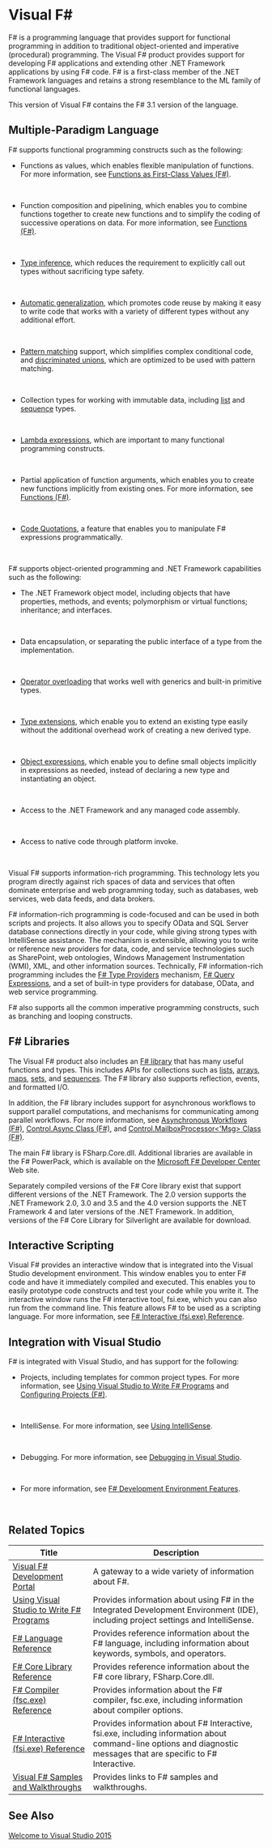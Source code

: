 # Visual F#

F# is a programming language that provides support for functional programming in addition to traditional object-oriented and imperative (procedural) programming. The Visual F# product provides support for developing F# applications and extending other .NET Framework applications by using F# code. F# is a first-class member of the .NET Framework languages and retains a strong resemblance to the ML family of functional languages.

This version of Visual F# contains the F# 3.1 version of the language.


## Multiple-Paradigm Language
F# supports functional programming constructs such as the following:


- Functions as values, which enables flexible manipulation of functions. For more information, see [Functions as First-Class Values &#40;F&#35;&#41;](Functions+as+First-Class+Values+%28F%23%29.md).
<br />

- Function composition and pipelining, which enables you to combine functions together to create new functions and to simplify the coding of successive operations on data. For more information, see [Functions &#40;F&#35;&#41;](Functions+%28F%23%29.md).
<br />

- [Type inference](http://msdn.microsoft.com/en-us/library/1064b523-4917-424c-9c4e-e4bf96ecae6f), which reduces the requirement to explicitly call out types without sacrificing type safety.
<br />

- [Automatic generalization](http://msdn.microsoft.com/en-us/library/1a9ea094-2f91-445f-9a48-54e41b12f370), which promotes code reuse by making it easy to write code that works with a variety of different types without any additional effort.
<br />

- [Pattern matching](http://msdn.microsoft.com/en-us/library/dab9b934-5528-4283-8986-794d832f0a0b) support, which simplifies complex conditional code, and [discriminated unions](http://msdn.microsoft.com/en-us/library/93d78afb-0fb3-4357-8bcd-5c94720916ca), which are optimized to be used with pattern matching.
<br />

- Collection types for working with immutable data, including [list](http://msdn.microsoft.com/en-us/library/83102799-f251-42e1-93ef-64232e8c5b1d) and [sequence](http://msdn.microsoft.com/en-us/library/6b773b6b-9c9a-4af8-bd9e-d96585c166db) types.
<br />

- [Lambda expressions](http://msdn.microsoft.com/en-us/library/556283bc-c82d-4cb5-b20a-d24b346b619d), which are important to many functional programming constructs.
<br />

- Partial application of function arguments, which enables you to create new functions implicitly from existing ones. For more information, see [Functions &#40;F&#35;&#41;](Functions+%28F%23%29.md).
<br />

- [Code Quotations](http://msdn.microsoft.com/en-us/library/6f055397-a1f0-4f9a-927c-f0d7c6951155), a feature that enables you to manipulate F# expressions programmatically.
<br />

F# supports object-oriented programming and .NET Framework capabilities such as the following:


- The .NET Framework object model, including objects that have properties, methods, and events; polymorphism or virtual functions; inheritance; and interfaces.
<br />

- Data encapsulation, or separating the public interface of a type from the implementation.
<br />

- [Operator overloading](http://msdn.microsoft.com/en-us/library/6217a7e4-863b-475a-9d79-b788cddfb6f9) that works well with generics and built-in primitive types.
<br />

- [Type extensions](http://msdn.microsoft.com/en-us/library/6e27449f-204f-43e1-b7d6-e99f12cb0bc2), which enable you to extend an existing type easily without the additional overhead work of creating a new derived type.
<br />

- [Object expressions](http://msdn.microsoft.com/en-us/library/c2b23aa3-63de-4bea-aa73-6b54fefb5252), which enable you to define small objects implicitly in expressions as needed, instead of declaring a new type and instantiating an object.
<br />

- Access to the .NET Framework and any managed code assembly.
<br />

- Access to native code through platform invoke.
<br />

Visual F# supports information-rich programming. This technology lets you program directly against rich spaces of data and services that often dominate enterprise and web programming today, such as databases, web services, web data feeds, and data brokers.

F# information-rich programming is code-focused and can be used in both scripts and projects. It also allows you to specify OData and SQL Server database connections directly in your code, while giving strong types with IntelliSense assistance. The mechanism is extensible, allowing you to write or reference new providers for data, code, and service technologies such as SharePoint, web ontologies, Windows Management Instrumentation (WMI), XML, and other information sources. Technically, F# information-rich programming includes the [F# Type Providers](http://msdn.microsoft.com/en-us/library/ee83de0a-f7a7-4ddd-b292-53c1684a8e9e) mechanism, [F# Query Expressions](http://msdn.microsoft.com/en-us/library/ff72235c-3ad8-4215-8679-2754484823db), and a set of built-in type providers for database, OData, and web service programming.

F# also supports all the common imperative programming constructs, such as branching and looping constructs.


## F# Libraries
The Visual F# product also includes an [F# library](http://msdn.microsoft.com/en-us/library/430e8455-57a5-46a1-b4b1-4e54ed7f4ef3) that has many useful functions and types. This includes APIs for collections such as [lists](http://msdn.microsoft.com/en-us/library/83102799-f251-42e1-93ef-64232e8c5b1d), [arrays](http://msdn.microsoft.com/en-us/library/70ad71f0-f4bf-42d7-b1a9-44a2f4bd2c6f), [maps](http://msdn.microsoft.com/en-us/library/975316ea-55e3-4987-9994-90897ad45664), [sets](http://msdn.microsoft.com/en-us/library/50cebdce-0cd7-4c5c-8ebc-f3a9e90b38d8), and [sequences](http://msdn.microsoft.com/en-us/library/6b773b6b-9c9a-4af8-bd9e-d96585c166db). The F# library also supports reflection, events, and formatted I/O.

In addition, the F# library includes support for asynchronous workflows to support parallel computations, and mechanisms for communicating among parallel workflows. For more information, see [Asynchronous Workflows &#40;F&#35;&#41;](Asynchronous+Workflows+%28F%23%29.md), [Control.Async Class &#40;F&#35;&#41;](Control.Async+Class+%28F%23%29.md), and [Control.MailboxProcessor&#60;'Msg&#62; Class &#40;F&#35;&#41;](Control.MailboxProcessor%3C%27Msg%3E+Class+%28F%23%29.md).

The main F# library is FSharp.Core.dll. Additional libraries are available in the F# PowerPack, which is available on the [Microsoft F# Developer Center](http://go.microsoft.com/fwlink/?LinkId=145209) Web site.

Separately compiled versions of the F# Core library exist that support different versions of the .NET Framework. The 2.0 version supports the .NET Framework 2.0, 3.0 and 3.5 and the 4.0 version supports the .NET Framework 4 and later versions of the .NET Framework. In addition, versions of the F# Core Library for Silverlight are available for download.


## Interactive Scripting
Visual F# provides an interactive window that is integrated into the Visual Studio development environment. This window enables you to enter F# code and have it immediately compiled and executed. This enables you to easily prototype code constructs and test your code while you write it. The interactive window runs the F# interactive tool, fsi.exe, which you can also run from the command line. This feature allows F# to be used as a scripting language. For more information, see [F&#35; Interactive &#40;fsi.exe&#41; Reference](F%23+Interactive+%28fsi.exe%29+Reference.md).


## Integration with Visual Studio
F# is integrated with Visual Studio, and has support for the following:


- Projects, including templates for common project types. For more information, see [Using Visual Studio to Write F&#35; Programs](Using+Visual+Studio+to+Write+F%23+Programs.md) and [Configuring Projects &#40;F&#35;&#41;](Configuring+Projects+%28F%23%29.md).
<br />

- IntelliSense. For more information, see [Using IntelliSense](Using+IntelliSense.md).
<br />

- Debugging. For more information, see [Debugging in Visual Studio](Debugging+in+Visual+Studio.md).
<br />

- For more information, see [F&#35; Development Environment Features](F%23+Development+Environment+Features.md).
<br />


## Related Topics


|Title|Description|
|-----|-----------|
|[Visual F&#35; Development Portal](Visual+F%23+Development+Portal.md)|A gateway to a wide variety of information about F#.|
|[Using Visual Studio to Write F&#35; Programs](Using+Visual+Studio+to+Write+F%23+Programs.md)|Provides information about using F# in the Integrated Development Environment (IDE), including project settings and IntelliSense.|
|[F&#35; Language Reference](F%23+Language+Reference.md)|Provides reference information about the F# language, including information about keywords, symbols, and operators.|
|[F&#35; Core Library Reference](F%23+Core+Library+Reference.md)|Provides reference information about the F# core library, FSharp.Core.dll.|
|[F&#35; Compiler &#40;fsc.exe&#41; Reference](F%23+Compiler+%28fsc.exe%29+Reference.md)|Provides information about the F# compiler, fsc.exe, including information about compiler options.|
|[F&#35; Interactive &#40;fsi.exe&#41; Reference](F%23+Interactive+%28fsi.exe%29+Reference.md)|Provides information about F# Interactive, fsi.exe, including information about command-line options and diagnostic messages that are specific to F# Interactive.|
|[Visual F&#35; Samples and Walkthroughs](Visual+F%23+Samples+and+Walkthroughs.md)|Provides links to F# samples and walkthroughs.|

## See Also
[Welcome to Visual Studio 2015](Welcome+to+Visual+Studio+2015.md)

